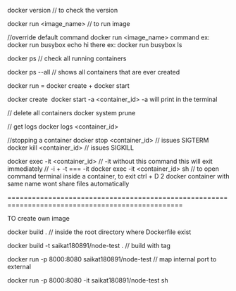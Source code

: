 docker version // to check the version

docker run <image_name> // to run image

//override default command
docker run <image_name> command
ex: docker run busybox echo hi there
ex: docker run busybox ls

docker ps // check all running containers

docker ps --all // shows all containers that are ever created

docker run = docker create + docker start

docker create <image>
docker start -a <container_id>
-a will print in the terminal

// delete all containers
docker system prune

// get logs
docker logs <container_id>

//stopping a container
docker stop <container_id> // issues SIGTERM
docker kill <container_id> // issues SIGKILL

docker exec -it <container_id> <command> // -it without this command this will exit immediately
// -i + -t === -it
docker exec -it <container_id> sh // to open command terminal inside a container, to exit ctrl + D
2 docker container with same name wont share files automatically

=================================================================================================

TO create own image

docker build . // inside the root directory where Dockerfile exist

docker build -t saikat180891/node-test . // build with tag

docker run -p 8000:8080 saikat180891/node-test // map internal port to external

docker run -p 8000:8080 -it saikat180891/node-test sh
